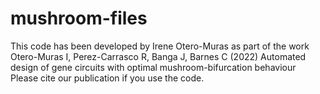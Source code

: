 # mushroom-files
This code has been developed by Irene Otero-Muras
as part of the work Otero-Muras I, Perez-Carrasco R, Banga J, Barnes C (2022) Automated design of gene circuits with optimal mushroom-bifurcation behaviour
Please cite our publication if you use the code.

